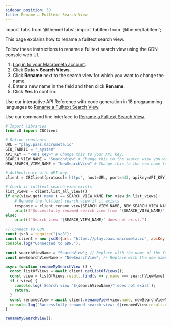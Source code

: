 ```yaml
---
sidebar_position: 30
title: Rename a Fulltext Search View
---
```


import Tabs from '@theme/Tabs';
import TabItem from '@theme/TabItem';

This page explains how to rename a fulltext search view.

<Tabs groupId="operating-systems">
<TabItem value="console" label="Web Console">

Follow these instructions to rename a fulltext search view using the GDN console web UI.

1. [Log in to your Macrometa account](https://auth-play.macrometa.io/).
2. Click **Data > Search Views**.
3. Click **Rename** next to the search view for which you want to change the name.
4. Enter a new name in the field and then click **Rename**.
5. Click **Yes** to confirm.

</TabItem>
<TabItem value="api" label="REST API">

Use our interactive API Reference with code generation in 18 programming languages to [Rename a Fulltext Search View](https://www.macrometa.com/docs/api#/operations/modifyView:rename).

</TabItem>
<TabItem value="cli" label="CLI">

Use our command line interface to [Rename a Fulltext Search View](../../../CLI/search-views-cli#gdnsl-view-rename).

</TabItem>
<TabItem value="py" label="Python SDK">

```py
# Import libraries
from c8 import C8Client

# Define constants
URL = "play.paas.macrometa.io"
GEO_FABRIC = "_system"
API_KEY = "<API Key>" # Change this to your API key.
SEARCH_VIEW_NAME = "SearchView" # Change this to the search view you want to rename.
NEW_SEARCH_VIEW_NAME = "NewSearchView" # Change this to the new name for the search view.

# Authenticate with API key.
client = C8Client(protocol='https', host=URL, port=443, apikey=API_KEY, geofabric=GEO_FABRIC)

# Check if fulltext search view exists
list_views = client.list_all_views()
if any(view.get('name') == SEARCH_VIEW_NAME for view in list_views):
    # Rename the fulltext search view if it exists
    response = client.rename_view(SEARCH_VIEW_NAME, NEW_SEARCH_VIEW_NAME)
    print(f"Successfully renamed search view from '{SEARCH_VIEW_NAME}' to '{NEW_SEARCH_VIEW_NAME}'.")
else:
    print(f"Search view '{SEARCH_VIEW_NAME}' does not exist.")

```

</TabItem>
<TabItem value="js" label="JavaScript SDK">

```js
// Connect to GDN.
const jsc8 = require("jsc8");
const client = new jsc8({url: "https://play.paas.macrometa.io", apiKey: "<API Key>", fabricName: "_system"});
console.log("Connected to GDN.");

const searchViewName = "SearchView"; // Replace with the name of the fulltext search view you want to rename.
const newSearchViewName = "NewSearchView"; // Replace with the new name for the fulltext search view.

async function renameMySearchView () {
  const listOfViews = await client.getListOfViews();
  const view = listOfViews.result.find(v => v.name === searchViewName);
  if (!view) {
    console.log(`Search view "${searchViewName}" does not exist`);
    return;
  }
  const renamedView = await client.renameView(view.name, newSearchViewName);
  console.log(`Successfully renamed search view: ${renamedView.result.name}`);
}

renameMySearchView();

```

</TabItem>
</Tabs>
